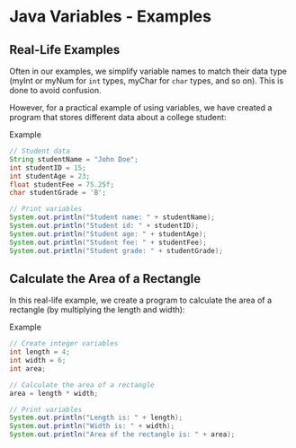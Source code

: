 # Java Variables - Examples

## Real-Life Examples

Often in our examples, we simplify variable names to match their data type (myInt or myNum for ```int``` types, myChar for ```char``` types, and so on). This is done to avoid confusion.

However, for a practical example of using variables, we have created a program that stores different data about a college student:

Example

```java
// Student data
String studentName = "John Doe";
int studentID = 15;
int studentAge = 23;
float studentFee = 75.25f;
char studentGrade = 'B';

// Print variables
System.out.println("Student name: " + studentName);
System.out.println("Student id: " + studentID);
System.out.println("Student age: " + studentAge);
System.out.println("Student fee: " + studentFee);
System.out.println("Student grade: " + studentGrade);
```

## Calculate the Area of a Rectangle

In this real-life example, we create a program to calculate the area of a rectangle (by multiplying the length and width):

Example

```java
// Create integer variables
int length = 4;
int width = 6;
int area;

// Calculate the area of a rectangle
area = length * width;

// Print variables
System.out.println("Length is: " + length);
System.out.println("Width is: " + width);
System.out.println("Area of the rectangle is: " + area);
```
